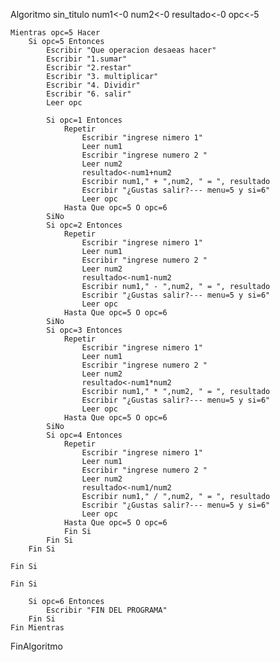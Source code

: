 Algoritmo sin_titulo
	num1<-0
	num2<-0
	resultado<-0
	opc<-5
	
	Mientras opc=5 Hacer
		Si opc=5 Entonces
			Escribir "Que operacion desaeas hacer"
			Escribir "1.sumar"
			Escribir "2.restar"
			Escribir "3. multiplicar"
			Escribir "4. Dividir"
			Escribir "6. salir"
			Leer opc
			
			Si opc=1 Entonces
				Repetir
					Escribir "ingrese nimero 1"
					Leer num1
					Escribir "ingrese numero 2 "
					Leer num2
					resultado<-num1+num2
					Escribir num1," + ",num2, " = ", resultado 
					Escribir "¿Gustas salir?--- menu=5 y si=6"
					Leer opc
				Hasta Que opc=5 O opc=6
			SiNo	
			Si opc=2 Entonces
				Repetir
					Escribir "ingrese nimero 1"
					Leer num1
					Escribir "ingrese numero 2 "
					Leer num2
					resultado<-num1-num2
					Escribir num1," - ",num2, " = ", resultado 
					Escribir "¿Gustas salir?--- menu=5 y si=6"
					Leer opc
				Hasta Que opc=5 O opc=6
			SiNo
			Si opc=3 Entonces
				Repetir
					Escribir "ingrese nimero 1"
					Leer num1
					Escribir "ingrese numero 2 "
					Leer num2
					resultado<-num1*num2
					Escribir num1," * ",num2, " = ", resultado 
					Escribir "¿Gustas salir?--- menu=5 y si=6"
					Leer opc
				Hasta Que opc=5 O opc=6
			SiNo
			Si opc=4 Entonces
				Repetir
					Escribir "ingrese nimero 1"
					Leer num1
					Escribir "ingrese numero 2 "
					Leer num2
					resultado<-num1/num2
					Escribir num1," / ",num2, " = ", resultado 
					Escribir "¿Gustas salir?--- menu=5 y si=6"
					Leer opc
				Hasta Que opc=5 O opc=6	
			    Fin Si
			Fin Si
		Fin Si
				
	Fin Si
			
	Fin Si
		
		Si opc=6 Entonces
			Escribir "FIN DEL PROGRAMA"
		Fin Si
	Fin Mientras
	
	
FinAlgoritmo
